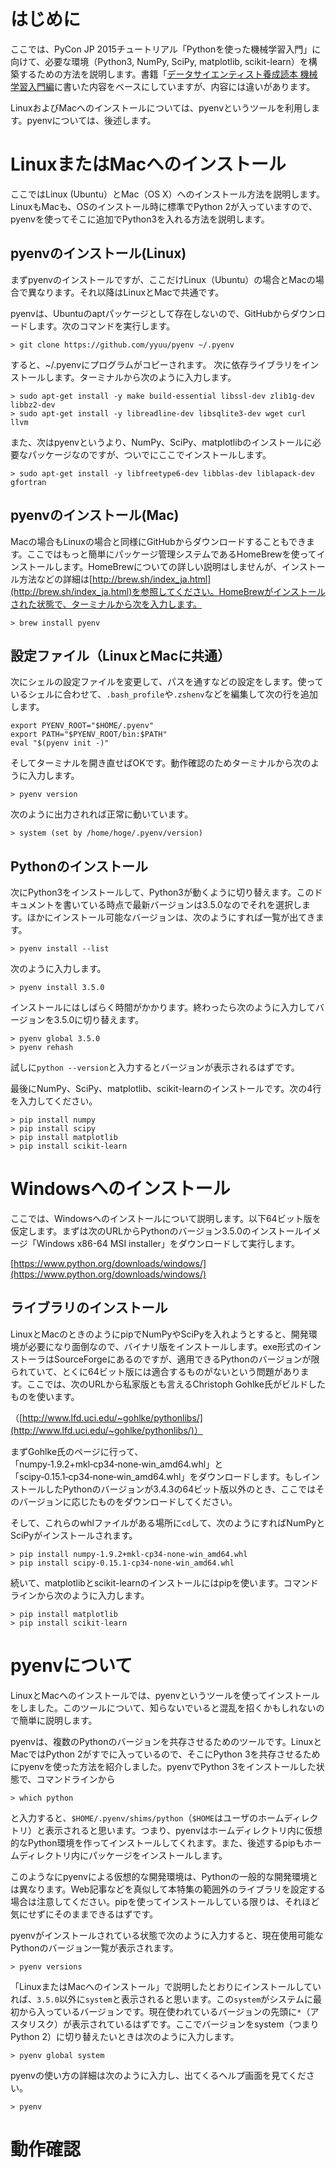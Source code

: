 # はじめに

ここでは、PyCon JP 2015チュートリアル「Pythonを使った機械学習入門」に向けて、必要な環境（Python3, NumPy, SciPy, matplotlib, scikit-learn）を構築するための方法を説明します。書籍「[データサイエンティスト養成読本 機械学習入門編](http://www.amazon.co.jp/%E3%83%87%E3%83%BC%E3%82%BF%E3%82%B5%E3%82%A4%E3%82%A8%E3%83%B3%E3%83%86%E3%82%A3%E3%82%B9%E3%83%88%E9%A4%8A%E6%88%90%E8%AA%AD%E6%9C%AC-%E6%A9%9F%E6%A2%B0%E5%AD%A6%E7%BF%92%E5%85%A5%E9%96%80%E7%B7%A8-Software-Design-plus/dp/toc/4774176311」)に書いた内容をベースにしていますが、内容には違いがあります。

LinuxおよびMacへのインストールについては、pyenvというツールを利用します。pyenvについては、後述します。

# LinuxまたはMacへのインストール

ここではLinux (Ubuntu）とMac（OS X）へのインストール方法を説明します。LinuxもMacも、OSのインストール時に標準でPython 2が入っていますので、pyenvを使ってそこに追加でPython3を入れる方法を説明します。

## pyenvのインストール(Linux)

まずpyenvのインストールですが、ここだけLinux（Ubuntu）の場合とMacの場合で異なります。それ以降はLinuxとMacで共通です。

pyenvは、Ubuntuのaptパッケージとして存在しないので、GitHubからダウンロードします。次のコマンドを実行します。
```
> git clone https://github.com/yyuu/pyenv ~/.pyenv
```
すると、~/.pyenvにプログラムがコピーされます。
次に依存ライブラリをインストールします。ターミナルから次のように入力します。
```
> sudo apt-get install -y make build-essential libssl-dev zlib1g-dev libbz2-dev
> sudo apt-get install -y libreadline-dev libsqlite3-dev wget curl llvm
```
また、次はpyenvというより、NumPy、SciPy、matplotlibのインストールに必要なパッケージなのですが、ついでにここでインストールします。
```
> sudo apt-get install -y libfreetype6-dev libblas-dev liblapack-dev gfortran
```

## pyenvのインストール(Mac)

Macの場合もLinuxの場合と同様にGitHubからダウンロードすることもできます。ここではもっと簡単にパッケージ管理システムであるHomeBrewを使ってインストールします。HomeBrewについての詳しい説明はしませんが、インストール方法などの詳細は[http://brew.sh/index_ja.html](http://brew.sh/index_ja.html)を参照してください。HomeBrewがインストールされた状態で、ターミナルから次を入力します。
```
> brew install pyenv
```

## 設定ファイル（LinuxとMacに共通）

次にシェルの設定ファイルを変更して、パスを通すなどの設定をします。使っているシェルに合わせて、`.bash_profile`や`.zshenv`などを編集して次の行を追加します。
```
export PYENV_ROOT="$HOME/.pyenv"
export PATH="$PYENV_ROOT/bin:$PATH"
eval "$(pyenv init -)"
```
そしてターミナルを開き直せばOKです。動作確認のためターミナルから次のように入力します。

```
> pyenv version
```
次のように出力されれば正常に動いています。
```
> system (set by /home/hoge/.pyenv/version)
```

## Pythonのインストール
次にPython3をインストールして、Python3が動くように切り替えます。このドキュメントを書いている時点で最新バージョンは3.5.0なのでそれを選択します。ほかにインストール可能なバージョンは、次のようにすれば一覧が出てきます。
```
> pyenv install --list
```
次のように入力します。
```
> pyenv install 3.5.0
```
インストールにはしばらく時間がかかります。終わったら次のように入力してバージョンを3.5.0に切り替えます。
```
> pyenv global 3.5.0
> pyenv rehash
```
試しに`python --version`と入力するとバージョンが表示されるはずです。

最後にNumPy、SciPy、matplotlib、scikit-learnのインストールです。次の4行を入力してください。
```
> pip install numpy
> pip install scipy
> pip install matplotlib
> pip install scikit-learn
```

# Windowsへのインストール

ここでは、Windowsへのインストールについて説明します。以下64ビット版を仮定します。まずは次のURLからPythonのバージョン3.5.0のインストールイメージ「Windows x86-64 MSI installer」をダウンロードして実行します。

[https://www.python.org/downloads/windows/](https://www.python.org/downloads/windows/)

## ライブラリのインストール

LinuxとMacのときのようにpipでNumPyやSciPyを入れようとすると、開発環境が必要になり面倒なので、バイナリ版をインストールします。exe形式のインストーラはSourceForgeにあるのですが、適用できるPythonのバージョンが限られていて、とくに64ビット版には適合するものがないという問題があります。ここでは、次のURLから私家版とも言えるChristoph Gohlke氏がビルドしたものを使います。

（[http://www.lfd.uci.edu/~gohlke/pythonlibs/](http://www.lfd.uci.edu/~gohlke/pythonlibs/)）

まずGohlke氏のページに行って、「numpy‑1.9.2+mkl‑cp34‑none‑win_amd64.whl」と「scipy‑0.15.1‑cp34‑none‑win_amd64.whl」をダウンロードします。もしインストールしたPythonのバージョンが3.4.3の64ビット版以外のとき、ここではそのバージョンに応じたものをダウンロードしてください。

そして、これらのwhlファイルがある場所に`cd`して、次のようにすればNumPyとSciPyがインストールされます。

```
> pip install numpy‑1.9.2+mkl‑cp34‑none‑win_amd64.whl
> pip install scipy‑0.15.1‑cp34‑none‑win_amd64.whl
```

続いて、matplotlibとscikit-learnのインストールにはpipを使います。コマンドラインから次のように入力します。
```
> pip install matplotlib
> pip install scikit-learn
```

# pyenvについて

LinuxとMacへのインストールでは、pyenvというツールを使ってインストールをしました。このツールについて、知らないでいると混乱を招くかもしれないので簡単に説明します。

pyenvは、複数のPythonのバージョンを共存させるためのツールです。LinuxとMacではPython 2がすでに入っているので、そこにPython 3を共存させるためにpyenvを使った方法を紹介しました。pyenvでPython 3をインストールした状態で、コマンドラインから
```
> which python
```
と入力すると、`$HOME/.pyenv/shims/python`（`$HOME`はユーザのホームディレクトリ）と表示されると思います。つまり、pyenvはホームディレクトリ内に仮想的なPython環境を作ってインストールしてくれます。また、後述するpipもホームディレクトリ内にパッケージをインストールします。

このようなにpyenvによる仮想的な開発環境は、Pythonの一般的な開発環境とは異なります。Web記事などを真似して本特集の範囲外のライブラリを設定する場合は注意してください。pipを使ってインストールしている限りは、それほど気にせずにそのままできるはずです。

pyenvがインストールされている状態で次のように入力すると、現在使用可能なPythonのバージョン一覧が表示されます。
```
> pyenv versions
```
「LinuxまたはMacへのインストール」で説明したとおりにインストールしていれば、`3.5.0`以外に`system`と表示されると思います。この`system`がシステムに最初から入っているバージョンです。現在使われているバージョンの先頭に`*`（アスタリスク）が表示されているはずです。ここでバージョンをsystem（つまりPython 2）に切り替えたいときは次のように入力します。
```
> pyenv global system
```

pyenvの使い方の詳細は次のように入力し、出てくるヘルプ画面を見てください。

```
> pyenv
```

# 動作確認


